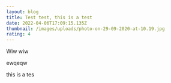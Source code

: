 ```yaml
---
layout: blog
title: Test test, this is a test
date: 2022-04-06T17:09:15.135Z
thumbnail: /images/uploads/photo-on-29-09-2020-at-10.19.jpg
rating: 4
---
```

Wiw wiw

ewqeqw

this is a tes
